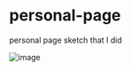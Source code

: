 # personal-page
personal page sketch that I did

![image](https://user-images.githubusercontent.com/67469148/118999380-9acc2080-b960-11eb-94a9-746422de50ca.png)
